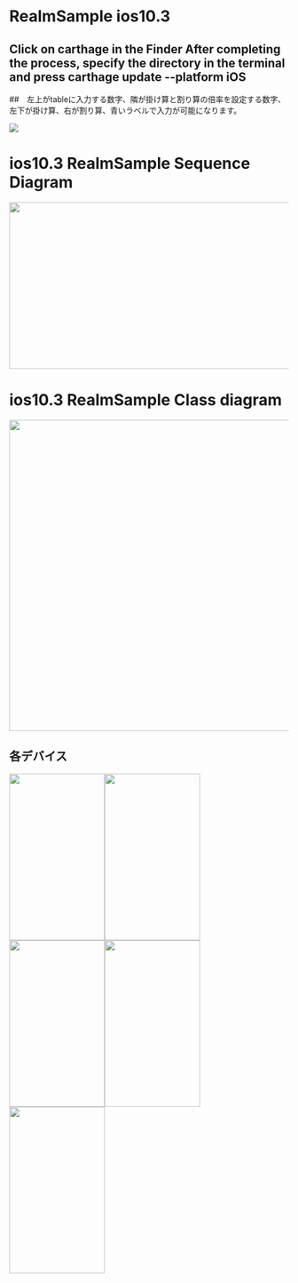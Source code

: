 # RealmSample ios10.3
## Click on carthage in the Finder After completing the process, specify the directory in the terminal and press carthage update --platform iOS
##　左上がtableに入力する数字、隣が掛け算と割り算の倍率を設定する数字、左下が掛け算、右が割り算、青いラベルで入力が可能になります。

![](https://github.com/daisukenagata/RealmSample_Swift3.0/blob/master/realmTableview.gif?raw=truewidth="200"height="350")


# ios10.3 RealmSample Sequence Diagram
<img src="https://media.githubusercontent.com/media/daisukenagata/RealmSample_Swift3.0/master/シーケンス図.png?raw=true" width="600px" height="300px">

# ios10.3 RealmSample Class diagram
<img src="https://media.githubusercontent.com/media/daisukenagata/RealmSample_Swift3.0/2830e8be82d4a9520dc156ccec0996df536b125d/クラス図.png?raw=true" width="600px" height="560px">


## 各デバイス



<img src="https://github.com/daisukenagata/RealmSample_Swift3.0/blob/master/1.png?raw=true" width="172" height="300"><img src="https://github.com/daisukenagata/RealmSample_Swift3.0/blob/master/2.png?raw=true" width="172" height="300"><img src="https://github.com/daisukenagata/RealmSample_Swift3.0/blob/master/3.png?raw=true" width="172" height="300"><img src="https://github.com/daisukenagata/RealmSample_Swift3.0/blob/master/4.png?raw=true" width="172" height="300"><img src="https://github.com/daisukenagata/RealmSample_Swift3.0/blob/master/5.png?raw=true" width="172" height="300">





